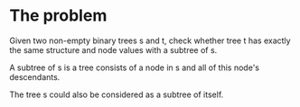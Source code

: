 # The problem

Given two non-empty binary trees s and t, check whether tree t has exactly the same structure and node values with a subtree of s.

A subtree of s is a tree consists of a node in s and all of this node's descendants.
 
The tree s could also be considered as a subtree of itself.

